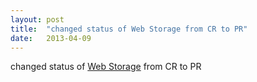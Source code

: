 ```yaml
---
layout: post
title:  "changed status of Web Storage from CR to PR"
date:   2013-04-09
---
```


changed status of [Web Storage](/spec/webstorage) from CR to PR

